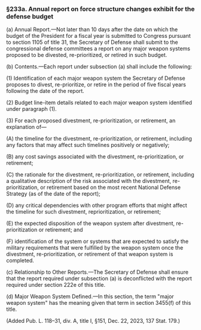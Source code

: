 ### §233a. Annual report on force structure changes exhibit for the defense budget ###

(a) Annual Report.—Not later than 10 days after the date on which the budget of the President for a fiscal year is submitted to Congress pursuant to section 1105 of title 31, the Secretary of Defense shall submit to the congressional defense committees a report on any major weapon systems proposed to be divested, re-prioritized, or retired in such budget.

(b) Contents.—Each report under subsection (a) shall include the following:

(1) Identification of each major weapon system the Secretary of Defense proposes to divest, re-prioritize, or retire in the period of five fiscal years following the date of the report.

(2) Budget line-item details related to each major weapon system identified under paragraph (1).

(3) For each proposed divestment, re-prioritization, or retirement, an explanation of—

(A) the timeline for the divestment, re-prioritization, or retirement, including any factors that may affect such timelines positively or negatively;

(B) any cost savings associated with the divestment, re-prioritization, or retirement;

(C) the rationale for the divestment, re-prioritization, or retirement, including a qualitative description of the risk associated with the divestment, re-prioritization, or retirement based on the most recent National Defense Strategy (as of the date of the report);

(D) any critical dependencies with other program efforts that might affect the timeline for such divestment, reprioritization, or retirement;

(E) the expected disposition of the weapon system after divestment, re-prioritization or retirement; and

(F) identification of the system or systems that are expected to satisfy the military requirements that were fulfilled by the weapon system once the divestment, re-prioritization, or retirement of that weapon system is completed.

(c) Relationship to Other Reports.—The Secretary of Defense shall ensure that the report required under subsection (a) is deconflicted with the report required under section 222e of this title.

(d) Major Weapon System Defined.—In this section, the term "major weapon system" has the meaning given that term in section 3455(f) of this title.

(Added Pub. L. 118–31, div. A, title I, §151, Dec. 22, 2023, 137 Stat. 179.)